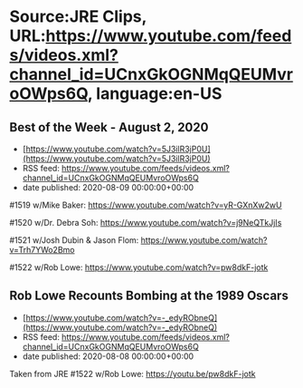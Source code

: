 # Source:JRE Clips, URL:https://www.youtube.com/feeds/videos.xml?channel_id=UCnxGkOGNMqQEUMvroOWps6Q, language:en-US

## Best of the Week - August 2, 2020
 - [https://www.youtube.com/watch?v=5J3ilR3jP0U](https://www.youtube.com/watch?v=5J3ilR3jP0U)
 - RSS feed: https://www.youtube.com/feeds/videos.xml?channel_id=UCnxGkOGNMqQEUMvroOWps6Q
 - date published: 2020-08-09 00:00:00+00:00

#1519 w/Mike Baker:
https://www.youtube.com/watch?v=yR-GXnXw2wU

#1520 w/Dr. Debra Soh:
https://www.youtube.com/watch?v=j9NeQTkJjIs

#1521 w/Josh Dubin & Jason Flom:
https://www.youtube.com/watch?v=Trh7YWo2Bmo

#1522 w/Rob Lowe:
https://www.youtube.com/watch?v=pw8dkF-jotk

## Rob Lowe Recounts Bombing at the 1989 Oscars
 - [https://www.youtube.com/watch?v=-_edyRObneQ](https://www.youtube.com/watch?v=-_edyRObneQ)
 - RSS feed: https://www.youtube.com/feeds/videos.xml?channel_id=UCnxGkOGNMqQEUMvroOWps6Q
 - date published: 2020-08-08 00:00:00+00:00

Taken from JRE #1522 w/Rob Lowe: https://youtu.be/pw8dkF-jotk


